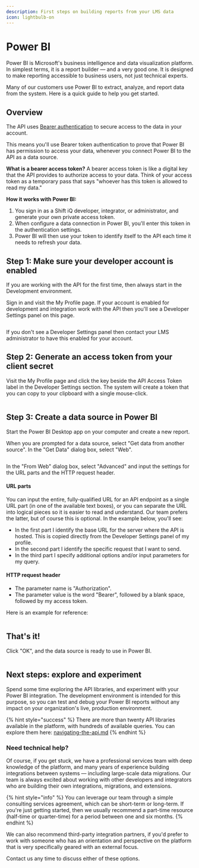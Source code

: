 ```yaml
---
description: First steps on building reports from your LMS data
icon: lightbulb-on
---
```


# Power BI

Power BI is Microsoft's business intelligence and data visualization platform. In simplest terms, it is a report builder — and a very good one. It is designed to make reporting accessible to business users, not just technical experts.

Many of our customers use Power BI to extract, analyze, and report data from the system. Here is a quick guide to help you get started.

## Overview

The API uses [Bearer authentication](https://swagger.io/docs/specification/v3_0/authentication/bearer-authentication/) to secure access to the data in your account.

This means you'll use Bearer token authentication to prove that Power BI has permission to access your data, whenever you connect Power BI to the API as a data source.

**What is a bearer access token?** A bearer access token is like a digital key that the API provides to authorize access to your data. Think of your access token as a temporary pass that says "whoever has this token is allowed to read my data."

**How it works with Power BI:**

1. You sign in as a Shift iQ developer, integrator, or administrator, and generate your own private access token.
2. When configure a data connection in Power BI, you'll enter this token in the authentication settings.
3. Power BI will then use your token to identify itself to the API each time it needs to refresh your data.

## Step 1: Make sure your developer account is enabled

If you are working with the API for the first time, then always start in the Development environment.&#x20;

Sign in and visit the My Profile page. If your account is enabled for development and integration work with the API then you'll see a Developer Settings panel on this page.

<figure><img src="../.gitbook/assets/power-bi-1 (1).png" alt=""><figcaption></figcaption></figure>

If you don't see a Developer Settings panel then contact your LMS administrator to have this enabled for your account.

## Step 2: Generate an access token from your client secret

Visit the My Profile page and click the key beside the API Access Token label in the Developer Settings section. The system will create a token that you can copy to your clipboard with a single mouse-click.

<figure><img src="../.gitbook/assets/power-bi-2.png" alt=""><figcaption></figcaption></figure>

## Step 3: Create a data source in Power BI

Start the Power BI Desktop app on your computer and create a new report.&#x20;

When you are prompted for a data source, select "Get data from another source". In the "Get Data" dialog box, select "Web".

<figure><img src="../.gitbook/assets/power-bi-3.png" alt=""><figcaption></figcaption></figure>

In the "From Web" dialog box, select "Advanced" and input the settings for the URL parts and the HTTP request header.

#### URL parts

You can input the entire, fully-qualified URL for an API endpoint as a single URL part (in one of the available text boxes), or you can separate the URL into logical pieces so it is easier to read and understand. Our team prefers the latter, but of course this is optional. In the example below, you'll see:

* In the first part I identify the base URL for the server where the API is hosted. This is copied directly from the Developer Settings panel of my profile.
* In the second part I identify the specific request that I want to send.
* In the third part I specify additional options and/or input parameters for my query.

#### HTTP request header

* The parameter name is "Authorization".
* The parameter value is the word "Bearer", followed by a blank space, followed by my access token.

Here is an example for reference:

<figure><img src="../.gitbook/assets/power-bi-4.png" alt=""><figcaption></figcaption></figure>

## That's it!

Click "OK", and the data source is ready to use in Power BI.

<figure><img src="../.gitbook/assets/power-bi-5.png" alt=""><figcaption></figcaption></figure>

## Next steps: explore and experiment

Spend some time exploring the API libraries, and experiment with your Power BI integration. The development environment is intended for this purpose, so you can test and debug your Power BI reports without any impact on your organization's live, production environment.

{% hint style="success" %}
There are more than twenty API libraries available in the platform, with hundreds of available queries. You can explore them here: [navigating-the-api.md](../api-v2/navigating-the-api.md "mention")
{% endhint %}

### Need technical help?

Of course, if you get stuck, we have a professional services team with deep knowledge of the platform, and many years of experience building integrations between systems — including large-scale data migrations. Our team is always excited about working with other developers and integrators who are building their own integrations, migrations, and extensions.&#x20;

{% hint style="info" %}
You can leverage our team through a simple consulting services agreement, which can be short-term or long-term. If you're just getting started, then we usually recommend a part-time resource (half-time or quarter-time) for a period between one and six months.
{% endhint %}

We can also recommend third-party integration partners, if you'd prefer to work with someone who has an orientation and perspective on the platform that is very specifically geared with an external focus.

Contact us any time to discuss either of these options.

